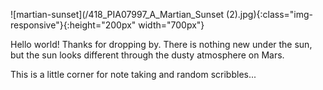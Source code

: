  

![martian-sunset](/418_PIA07997_A_Martian_Sunset (2).jpg){:class="img-responsive"}{:height="200px" width="700px"}



Hello world! Thanks for dropping by. There is nothing new under the sun, but the sun looks different through the dusty atmosphere on Mars.

This is a little corner for note taking and random scribbles...
